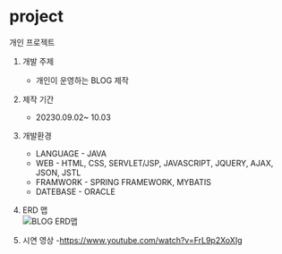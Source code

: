# project
개인 프로젝트 
1. 개발 주제
   - 개인이 운영하는 BLOG 제작
2. 제작 기간
   - 20230.09.02~ 10.03
3. 개발환경
   - LANGUAGE - JAVA
   - WEB - HTML, CSS, SERVLET/JSP, JAVASCRIPT, JQUERY, AJAX, JSON, JSTL
   - FRAMWORK - SPRING FRAMEWORK, MYBATIS
   - DATEBASE - ORACLE
4. ERD 맵                  
![BLOG ERD맵](https://github.com/INSEOK-0315/project/assets/146906521/17a220dd-9a16-4a7d-8d78-59583a6fad13)

5. 시연 영상
   -https://www.youtube.com/watch?v=FrL9p2XoXIg
